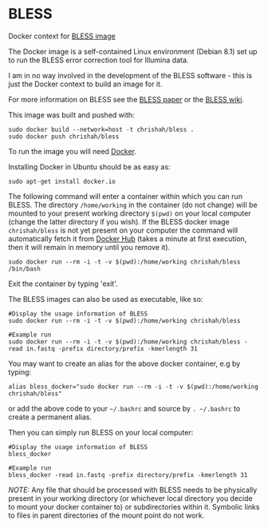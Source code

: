 # BLESS

Docker context for [BLESS image](https://hub.docker.com/r/chrishah/bless/)

The Docker image is a self-contained Linux environment (Debian 8.1) set up to run the BLESS error correction tool for Illumina data.

I am in no way involved in the development of the BLESS software - this is just the Docker context to build an image for it.

For more information on BLESS see the [BLESS paper](http://bioinformatics.oxfordjournals.org/content/30/10/1354.long) or the [BLESS wiki](http://sourceforge.net/p/bless-ec/wiki/Home/).

This image was built and pushed with:

```
sudo docker build --network=host -t chrishah/bless .
sudo docker push chrishah/bless
```

To run the image you will need [Docker](https://www.docker.com/).

Installing Docker in Ubuntu should be as easy as:

```
sudo apt-get install docker.io
```

The following command will enter a container within which you can run BLESS. The directory `/home/working` in the container (do not change) will be mounted to your present working directory `$(pwd)` on your local computer (change the latter directory if you wish). If the BLESS docker image `chrishah/bless` is not yet present on your computer the command will automatically fetch it from [Docker Hub](https://hub.docker.com/) (takes a minute at first execution, then it will remain in memory until you remove it).

```
sudo docker run --rm -i -t -v $(pwd):/home/working chrishah/bless /bin/bash
```

Exit the container by typing 'exit'.

The BLESS images can also be used as executable, like so:
```
#Display the usage information of BLESS
sudo docker run --rm -i -t -v $(pwd):/home/working chrishah/bless

#Example run
sudo docker run --rm -i -t -v $(pwd):/home/working chrishah/bless -read in.fastq -prefix directory/prefix -kmerlength 31
```

You may want to create an alias for the above docker container, e.g by typing:
```
alias bless_docker="sudo docker run --rm -i -t -v $(pwd):/home/working chrishah/bless"
```

or add the above code to your `~/.bashrc` and source by `. ~/.bashrc` to create a permanent alias.

Then you can simply run BLESS on your local computer:
```
#Display the usage information of BLESS
bless_docker

#Example run
bless_docker -read in.fastq -prefix directory/prefix -kmerlength 31
```

_NOTE:_ Any file that should be processed with BLESS needs to be physically present in your working directory (or whichever local directory you decide to mount your docker container to) or subdirectories within it. Symbolic links to files in parent directories of the mount point do not work.
